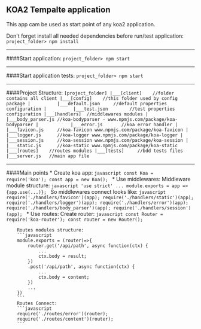 ## KOA2 Tempalte application
This app cam be used as start point of any koa2 application.

Don't forget install all needed dependencies before run/test application:
    ```
     project_folder> npm install
    ```
***
####Start application:
    ```
     project_folder> npm start
    ```
***
####Start application tests:
    ```
     project_folder> npm start
    ```
***
####Project Structure:
    ```
        [project_folder]
                        |___[client]    //folder contains all client
                        |___[config]    //this folder used by config package
                        |          |___default.json     //default properties configuration
                        |          |___test.json        //test properties configuration
                        |___[handlers]  //middlewares modules
                        |            |___body_parser.js //koa-bodyparser - www.npmjs.com/package/koa-bodyparser
                        |            |___error.js       //koa error handler
                        |            |___favicon.js     //koa-favicon www.npmjs.com/package/koa-favicon
                        |            |___logger.js      //koa-logger www.npmjs.com/package/koa-logger
                        |            |___session.js     //koa-session www.npmjs.com/package/koa-session
                        |            |___static.js      //koa-static www.npmjs.com/package/koa-static
                        |___[routes]    //routes modules
                        |___[tests]     //bdd tests files
                        |___server.js   //main app file
    ```
***
####Main points
    * Create koa app:
        ```javascript
        const Koa = require('koa');
        const app = new Koa();
        ```
    * Use middlewares:
        Middleware module structure:
        ```javascript
        'use strict'
        ...
        module.exports = app => {app.use(...)};
        ```
        So middlewares connect looks like:
        ```javascript
        require('./handlers/favicon')(app);
        require('./handlers/static')(app);
        require('./handlers/logger')(app);
        require('./handlers/error')(app);
        require('./handlers/body_parser')(app);
        require('./handlers/session')(app);
        ```
    * Use routes:
        Create router:
        ```javascript
        const Router = require('koa-router');
        const router = new Router();
        ```

        Routes modules structure:
        ```javascript     
        module.exports = (router)=>{
            router.get('/api/path', async function(ctx) {
                ...
                ctx.body = result;
            })
            .post('/api/path', async function(ctx) {
                ...
                ctx.body = content;
            })
            ...
        })
        ```
        Routes Connect:
        ```javascript
        require('./routes/error')(router);
        require('./routes/content')(router);
        ```
